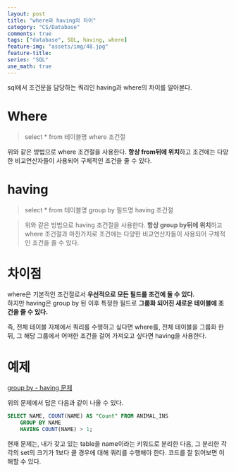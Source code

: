 ```yaml
---
layout: post
title: "where와 having의 차이"
category: "CS/Database"
comments: true
tags: ["database", SQL, having, where]
feature-img: "assets/img/48.jpg"
feature-title:
series: "SQL"
use_math: true
---
```


sql에서 조건문을 담당하는 쿼리인 having과 where의 차이를 알아본다.

# Where

> select \* from 테이블명 where 조건절

위와 같은 방법으로 where 조건절을 사용한다. **항상 from뒤에 위치**하고 조건에는 다양한 비교연산자들이 사용되어 구체적인 조건을 줄 수 있다.

# having

> select \* from 테이블명 group by 필드명 having 조건절

> 위와 같은 방법으로 having 조건절을 사용한다. **항상 group by뒤에 위치**하고 where 조건절과 마찬가지로 조건에는 다양한 비교연산자들이 사용되어 구체적인 조건을 줄 수 있다.

# 차이점

where은 기본적인 조건절로서 **우선적으로 모든 필드를 조건에 둘 수 있다.**  
하지만 having은 group by 된 이후 특정한 필드로 **그룹화 되어진 새로운 테이블에 조건을 줄 수 있다.**

즉, 전체 테이블 자체에서 쿼리를 수행하고 싶다면 where를, 전체 테이블을 그룹화 한뒤, 그 해당 그룹에서 어떠한 조건을 걸어 가져오고 싶다면 having을 사용한다.

# 예제

[group by - having 문제](https://programmers.co.kr/learn/courses/30/lessons/59041)

위의 문제에서 답은 다음과 같이 나올 수 있다.

```sql
SELECT NAME, COUNT(NAME) AS "Count" FROM ANIMAL_INS
    GROUP BY NAME
    HAVING COUNT(NAME) > 1;
```

현재 문제는, 내가 갖고 있는 table을 name이라는 키워드로 분리한 다음, 그 분리한 각각의 set의 크기가 1보다 클 경우에 대해 쿼리를 수행해야 한다. 코드를 잘 읽어보면 이해할 수 있다.
